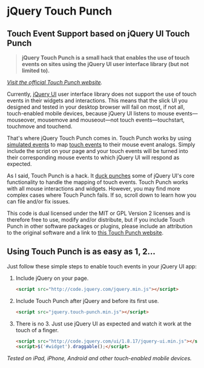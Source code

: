 # jQuery Touch Punch
## Touch Event Support based on jQuery UI Touch Punch

> **jQuery Touch Punch is a small hack that enables the use of touch events on sites using the jQuery UI user interface library (but not limited to).**

_[Visit the official Touch Punch website](http://touchpunch.furf.com)._

Currently, [jQuery UI](http://jqueryui.com/) user interface library does not support the use of touch events in their widgets and interactions. This means that the slick UI you designed and tested in your desktop browser will fail on most, if not all, touch-enabled mobile devices, because jQuery UI listens to mouse events—mouseover, mousemove and mouseout—not touch events—touchstart, touchmove and touchend.

That's where jQuery Touch Punch comes in. Touch Punch works by using [simulated events](https://developer.mozilla.org/en/DOM/document.createEvent) to map [touch events](http://www.html5rocks.com/en/mobile/touch/) to their mouse event analogs. Simply include the script on your page and your touch events will be turned into their corresponding mouse events to which jQuery UI will respond as expected.

As I said, Touch Punch is a hack. It [duck punches](http://en.wikipedia.org/wiki/Monkey_patch) some of jQuery UI's core functionality to handle the mapping of touch events. Touch Punch works with all mouse interactions and widgets. However, you may find more complex cases where Touch Punch fails. If so, scroll down to learn how you can file and/or fix issues.

This code is dual licensed under the MIT or GPL Version 2 licenses and is therefore free to use, modify and/or distribute, but if you include Touch Punch in other software packages or plugins, please include an attribution to the original software and a link to [this Touch Punch website](http://touchpunch.furf.com/).

## Using Touch Punch is as easy as 1, 2…

Just follow these simple steps to enable touch events in your jQuery UI app:

1. Include jQuery on your page.

    ```html
    <script src="http://code.jquery.com/jquery.min.js"></script>
    ```

2. Include Touch Punch after jQuery and before its first use.

    ```html
    <script src="jquery.touch-punch.min.js"></script>
    ```

3. There is no 3. Just use jQuery UI as expected and watch it work at the touch of a finger.

    ```html
    <script src="http://code.jquery.com/ui/1.8.17/jquery-ui.min.js"></script>
    <script>$('#widget').draggable();</script>
    ```

_Tested on iPad, iPhone, Android and other touch-enabled mobile devices._

